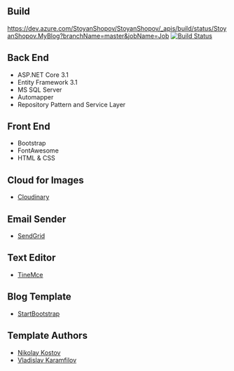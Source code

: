 ## Build
https://dev.azure.com/StoyanShopov/StoyanShopov/_apis/build/status/StoyanShopov.MyBlog?branchName=master&jobName=Job
[![Build Status](https://dev.azure.com/StoyanShopov/StoyanShopov/_apis/build/status/StoyanShopov.MyBlog?branchName=master&jobName=Job)](https://dev.azure.com/StoyanShopov/StoyanShopov/_build/latest?definitionId=1&branchName=master)

## Back End
- ASP.NET Core 3.1
- Entity Framework 3.1
- MS SQL Server
- Automapper
- Repository Pattern and Service Layer

## Front End
- Bootstrap
- FontAwesome
- HTML & CSS

## Cloud for Images
- [Cloudinary](https://cloudinary.com/)

## Email Sender
- [SendGrid](https://sendgrid.com/)

## Text Editor
- [TineMce](https://www.tiny.cloud/)

## Blog Template
- [StartBootstrap](https://startbootstrap.com/themes/clean-blog/)

## Template Authors

- [Nikolay Kostov](https://github.com/NikolayIT)
- [Vladislav Karamfilov](https://github.com/vladislav-karamfilov)
